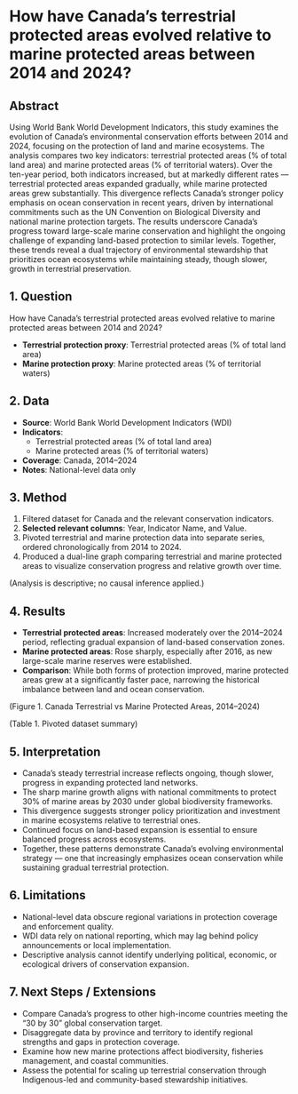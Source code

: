 # How have Canada’s terrestrial protected areas evolved relative to marine protected areas between 2014 and 2024?

## Abstract

Using World Bank World Development Indicators, this study examines the evolution of Canada’s environmental conservation efforts between 2014 and 2024, focusing on the protection of land and marine ecosystems. The analysis compares two key indicators: terrestrial protected areas (% of total land area) and marine protected areas (% of territorial waters). Over the ten-year period, both indicators increased, but at markedly different rates — terrestrial protected areas expanded gradually, while marine protected areas grew substantially. This divergence reflects Canada’s stronger policy emphasis on ocean conservation in recent years, driven by international commitments such as the UN Convention on Biological Diversity and national marine protection targets. The results underscore Canada’s progress toward large-scale marine conservation and highlight the ongoing challenge of expanding land-based protection to similar levels. Together, these trends reveal a dual trajectory of environmental stewardship that prioritizes ocean ecosystems while maintaining steady, though slower, growth in terrestrial preservation.

## 1. Question

How have Canada’s terrestrial protected areas evolved relative to marine protected areas between 2014 and 2024?

- **Terrestrial protection proxy**: Terrestrial protected areas (% of total land area)
- **Marine protection proxy**: Marine protected areas (% of territorial waters)

## 2. Data

- **Source**: World Bank World Development Indicators (WDI)
- **Indicators**:
  - Terrestrial protected areas (% of total land area)
  - Marine protected areas (% of territorial waters)
- **Coverage**: Canada, 2014–2024
- **Notes**: National-level data only

## 3. Method

1. Filtered dataset for Canada and the relevant conservation indicators.
2. **Selected relevant columns**: Year, Indicator Name, and Value.
3. Pivoted terrestrial and marine protection data into separate series, ordered chronologically from 2014 to 2024.
4. Produced a dual-line graph comparing terrestrial and marine protected areas to visualize conservation progress and relative growth over time.

(Analysis is descriptive; no causal inference applied.)

## 4. Results

- **Terrestrial protected areas**: Increased moderately over the 2014–2024 period, reflecting gradual expansion of land-based conservation zones.
- **Marine protected areas**: Rose sharply, especially after 2016, as new large-scale marine reserves were established.
- **Comparison**: While both forms of protection improved, marine protected areas grew at a significantly faster pace, narrowing the historical imbalance between land and ocean conservation.

(Figure 1. Canada Terrestrial vs Marine Protected Areas, 2014–2024)

(Table 1. Pivoted dataset summary)

## 5. Interpretation

- Canada’s steady terrestrial increase reflects ongoing, though slower, progress in expanding protected land networks.
- The sharp marine growth aligns with national commitments to protect 30% of marine areas by 2030 under global biodiversity frameworks.
- This divergence suggests stronger policy prioritization and investment in marine ecosystems relative to terrestrial ones.
- Continued focus on land-based expansion is essential to ensure balanced progress across ecosystems.
- Together, these patterns demonstrate Canada’s evolving environmental strategy — one that increasingly emphasizes ocean conservation while sustaining gradual terrestrial protection.

## 6. Limitations

- National-level data obscure regional variations in protection coverage and enforcement quality.
- WDI data rely on national reporting, which may lag behind policy announcements or local implementation.
- Descriptive analysis cannot identify underlying political, economic, or ecological drivers of conservation expansion.

## 7. Next Steps / Extensions

- Compare Canada’s progress to other high-income countries meeting the “30 by 30” global conservation target.
- Disaggregate data by province and territory to identify regional strengths and gaps in protection coverage.
- Examine how new marine protections affect biodiversity, fisheries management, and coastal communities.
- Assess the potential for scaling up terrestrial conservation through Indigenous-led and community-based stewardship initiatives.
